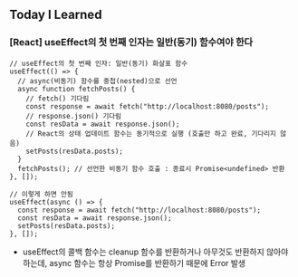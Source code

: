 ## Today I Learned

### [React] useEffect의 첫 번째 인자는 일반(동기) 함수여야 한다

```tsx
// useEffect의 첫 번째 인자: 일반(동기) 화살표 함수
useEffect(() => {
  // async(비동기) 함수를 중첩(nested)으로 선언
  async function fetchPosts() {
    // fetch() 기다림
    const response = await fetch("http://localhost:8080/posts");
    // response.json() 기다림
    const resData = await response.json();
    // React의 상태 업데이트 함수는 동기적으로 실행 (호출만 하고 완료, 기다리지 않음)
    setPosts(resData.posts);
  }
  fetchPosts(); // 선언한 비동기 함수 호출 : 종료시 Promise<undefined> 반환
}, []);
```

```tsx
// 이렇게 하면 안됨
useEffect(async () => {
  const response = await fetch("http://localhost:8080/posts");
  const resData = await response.json();
  setPosts(resData.posts);
}, []);
```

- useEffect의 콜백 함수는 cleanup 함수를 반환하거나 아무것도 반환하지 않아야 하는데, async 함수는 항상 Promise를 반환하기 때문에 Error 발생
